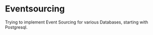 # Eventsourcing

Trying to implement Event Sourcing for various Databases, starting with Postgresql.
